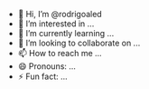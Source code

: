 - 👋 Hi, I’m @rodrigoaled
- 👀 I’m interested in ...
- 🌱 I’m currently learning ...
- 💞️ I’m looking to collaborate on ...
- 📫 How to reach me ...
- 😄 Pronouns: ...
- ⚡ Fun fact: ...

<!---
rodrigoaled/rodrigoaled is a ✨ special ✨ repository because its `README.md` (this file) appears on your GitHub profile.
You can click the Preview link to take a look at your changes.
--->

